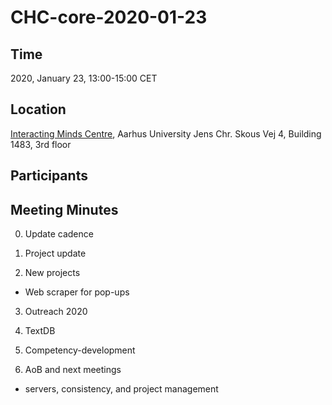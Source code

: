 # CHC-core-2020-01-23 #

## Time ##
2020, January 23, 13:00-15:00 CET

## Location ##
[Interacting Minds Centre](http://www.au.dk/om/organisation/find-au/bygningskort/?b=1483), Aarhus University
Jens Chr. Skous Vej 4, Building 1483, 3rd floor

## Participants ##


## Meeting Minutes ##
0. Update cadence

1. Project update

2. New projects
  - Web scraper for pop-ups

3. Outreach 2020

4. TextDB

4. Competency-development

5. AoB and next meetings
  - servers, consistency, and project management
